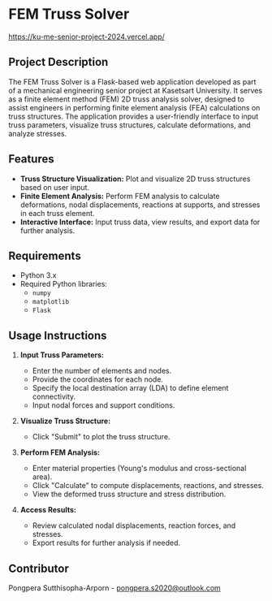 # FEM Truss Solver

https://ku-me-senior-project-2024.vercel.app/

## Project Description
The FEM Truss Solver is a Flask-based web application developed as part of a mechanical engineering senior project at Kasetsart University. It serves as a finite element method (FEM) 2D truss analysis solver, designed to assist engineers in performing finite element analysis (FEA) calculations on truss structures. The application provides a user-friendly interface to input truss parameters, visualize truss structures, calculate deformations, and analyze stresses.

## Features
- **Truss Structure Visualization:** Plot and visualize 2D truss structures based on user input.
- **Finite Element Analysis:** Perform FEM analysis to calculate deformations, nodal displacements, reactions at supports, and stresses in each truss element.
- **Interactive Interface:** Input truss data, view results, and export data for further analysis.

## Requirements

- Python 3.x
- Required Python libraries:
  - `numpy`
  - `matplotlib`
  - `Flask`

## Usage Instructions

1. **Input Truss Parameters:**
   - Enter the number of elements and nodes.
   - Provide the coordinates for each node.
   - Specify the local destination array (LDA) to define element connectivity.
   - Input nodal forces and support conditions.

2. **Visualize Truss Structure:**
   - Click "Submit" to plot the truss structure.

3. **Perform FEM Analysis:**
   - Enter material properties (Young's modulus and cross-sectional area).
   - Click "Calculate" to compute displacements, reactions, and stresses.
   - View the deformed truss structure and stress distribution.

4. **Access Results:**
   - Review calculated nodal displacements, reaction forces, and stresses.
   - Export results for further analysis if needed.

## Contributor

Pongpera Sutthisopha-Arporn - pongpera.s2020@outlook.com
